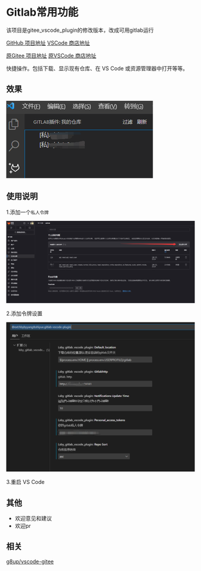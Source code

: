 # Gitlab常用功能
该项目是gitee_vscode_plugin的修改版本，改成可用gitlab运行

[GitHub 项目地址](https://github.com/OctoberShiyue/gitee_vscode_plugin)
[VSCode 商店地址](https://marketplace.visualstudio.com/items?itemName=hbybyyang.gitee-vscode-plugin)

[原Gitee 项目地址](https://gitee.com/hbybyyang/gitee_vscode_plugin)
[原VSCode 商店地址](https://marketplace.visualstudio.com/items?itemName=hbybyyang.gitee-vscode-plugin)

快捷操作。包括下载、显示现有仓库、在 VS Code 或资源管理器中打开等等。

## 效果

![效果图](doc/效果图A.png)

## 使用说明

1.添加一个`私人令牌`

![使用1](doc/使用1A.png)

2.添加令牌设置

![使用2](doc/使用2.png)

3.重启 VS Code

## 其他

- 欢迎意见和建议
- 欢迎pr

## 相关

[g8up/vscode-gitee](https://gitee.com/g8up/vscode-gitee)
